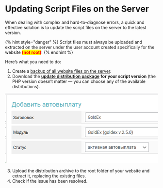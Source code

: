 # Updating Script Files on the Server

When dealing with complex and hard-to-diagnose errors, a quick and effective solution is to update the script files on the server to the latest version.

{% hint style="danger" %}
Script files must always be uploaded and extracted on the server under the user account created specifically for the website <mark style="color:red;">**(not root)**</mark>!
{% endhint %}

Here’s what you need to do:

1. Create a [backup of all website files on the server](https://premium.gitbook.io/main/osnovnye-nastroiki/faq/kak-sdelat-bekap-saita).
2. Download the [**update distribution package**](https://premiumexchanger.com/uscripts/) **for your script version** (the PHP version doesn’t matter — you can choose any of the available distributions).

![](<../../../.gitbook/assets/image (294).png>)

3. Upload the distribution archive to the root folder of your website and extract it, replacing the existing files.
4. Check if the issue has been resolved.